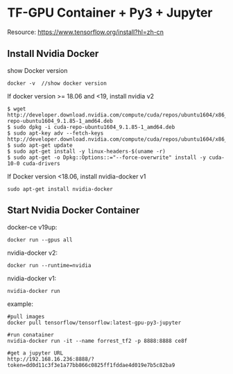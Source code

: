 # TF-GPU Container + Py3 + Jupyter 

Resource: https://www.tensorflow.org/install?hl=zh-cn   
## Install Nvidia Docker
show Docker version
```
docker -v  //show docker version
```
If docker version >= 18.06 and <19, install nvidia v2
```
$ wget http://developer.download.nvidia.com/compute/cuda/repos/ubuntu1604/x86_64/cuda-repo-ubuntu1604_9.1.85-1_amd64.deb
$ sudo dpkg -i cuda-repo-ubuntu1604_9.1.85-1_amd64.deb
$ sudo apt-key adv --fetch-keys http://developer.download.nvidia.com/compute/cuda/repos/ubuntu1604/x86_64/7fa2af80.pub
$ sudo apt-get update 
$ sudo apt-get install -y linux-headers-$(uname -r)
$ sudo apt-get -o Dpkg::Options::="--force-overwrite" install -y cuda-10-0 cuda-drivers
```
If Docker version <18.06, install nvidia-docker v1
```
sudo apt-get install nvidia-docker
```
## Start Nvidia Docker Container
docker-ce v19up:
```
docker run --gpus all
```
nvidia-docker v2:
``` 
docker run --runtime=nvidia 
```
nvidia-docker v1:
```
nvidia-docker run 
```
example:
```
#pull images
docker pull tensorflow/tensorflow:latest-gpu-py3-jupyter  

#run conatainer
nvidia-docker run -it --name forrest_tf2 -p 8888:8888 ce8f 

#get a jupyter URL
http://192.168.16.236:8888/?token=dd0d11c3f3e1a77bb866c0825ff1fddae4d019e7b5c82ba9
```